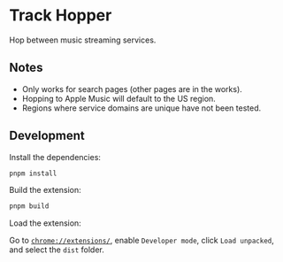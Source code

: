 # Track Hopper

Hop between music streaming services.

## Notes

- Only works for search pages (other pages are in the works).
- Hopping to Apple Music will default to the US region.
- Regions where service domains are unique have not been tested.

## Development

Install the dependencies:

```bash
pnpm install
```

Build the extension:

```bash
pnpm build
```

Load the extension:

Go to [`chrome://extensions/`](chrome://extensions/), enable `Developer mode`, click `Load unpacked`, and select the `dist` folder.
